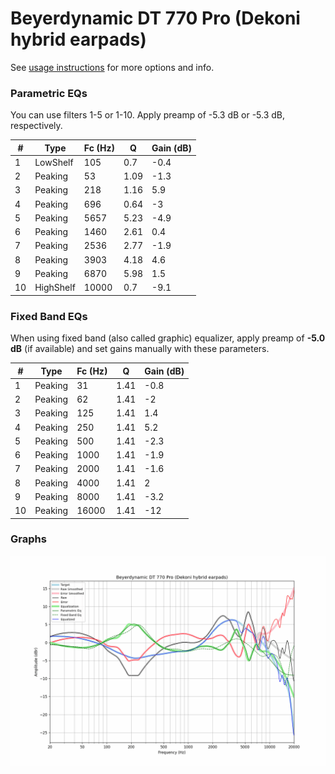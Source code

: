# Beyerdynamic DT 770 Pro (Dekoni hybrid earpads)
See [usage instructions](https://github.com/jaakkopasanen/AutoEq#usage) for more options and info.

### Parametric EQs
You can use filters 1-5 or 1-10. Apply preamp of -5.3 dB or -5.3 dB, respectively.

|   # | Type      |   Fc (Hz) |    Q |   Gain (dB) |
|-----|-----------|-----------|------|-------------|
|   1 | LowShelf  |       105 | 0.7  |        -0.4 |
|   2 | Peaking   |        53 | 1.09 |        -1.3 |
|   3 | Peaking   |       218 | 1.16 |         5.9 |
|   4 | Peaking   |       696 | 0.64 |        -3   |
|   5 | Peaking   |      5657 | 5.23 |        -4.9 |
|   6 | Peaking   |      1460 | 2.61 |         0.4 |
|   7 | Peaking   |      2536 | 2.77 |        -1.9 |
|   8 | Peaking   |      3903 | 4.18 |         4.6 |
|   9 | Peaking   |      6870 | 5.98 |         1.5 |
|  10 | HighShelf |     10000 | 0.7  |        -9.1 |

### Fixed Band EQs
When using fixed band (also called graphic) equalizer, apply preamp of **-5.0 dB** (if available) and set gains manually with these parameters.

|   # | Type    |   Fc (Hz) |    Q |   Gain (dB) |
|-----|---------|-----------|------|-------------|
|   1 | Peaking |        31 | 1.41 |        -0.8 |
|   2 | Peaking |        62 | 1.41 |        -2   |
|   3 | Peaking |       125 | 1.41 |         1.4 |
|   4 | Peaking |       250 | 1.41 |         5.2 |
|   5 | Peaking |       500 | 1.41 |        -2.3 |
|   6 | Peaking |      1000 | 1.41 |        -1.9 |
|   7 | Peaking |      2000 | 1.41 |        -1.6 |
|   8 | Peaking |      4000 | 1.41 |         2   |
|   9 | Peaking |      8000 | 1.41 |        -3.2 |
|  10 | Peaking |     16000 | 1.41 |       -12   |

### Graphs
![](./Beyerdynamic%20DT%20770%20Pro%20(Dekoni%20hybrid%20earpads).png)
